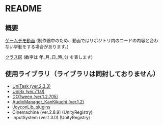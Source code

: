 # README

## 概要
[ゲームデモ動画](https://drive.google.com/file/d/1BUUsG9WJ-KwrxOUsV7dV4FUNgMCwDDQC/view?usp=share_link) (制作途中のため、動画ではリポジトリ内のコードの内容と合わない挙動をする場合があります。)

[クラス図](https://github.com/kyoka122/SweetyPanick_Scripts/tree/main/Scripts/ClassDiagram)  (数字は 年_月_日_時_分 を表します)


## 使用ライブラリ（ライブラリは同封しておりません）
* [UniTask (ver.2.3.3)](https://github.com/Cysharp/UniTask)
* [UniRx (ver.7.1.0)](https://assetstore.unity.com/packages/tools/integration/unirx-reactive-extensions-for-unity-17276?locale=ja-JP)
* [DOTween (ver.1.2.705)](https://assetstore.unity.com/packages/tools/animation/dotween-hotween-v2-27676?locale=ja-JP)
* [AudioManager_KanKikuchi (ver.1.2)](https://github.com/kankikuchi/AudioManager)
* [JoyconLib_plugins](https://github.com/Looking-Glass/JoyconLib)
* Cinemachine (ver.2.8.9) (UnityRegistry)
* InputSystem (ver.1.3.0) (UnityRegistry)
